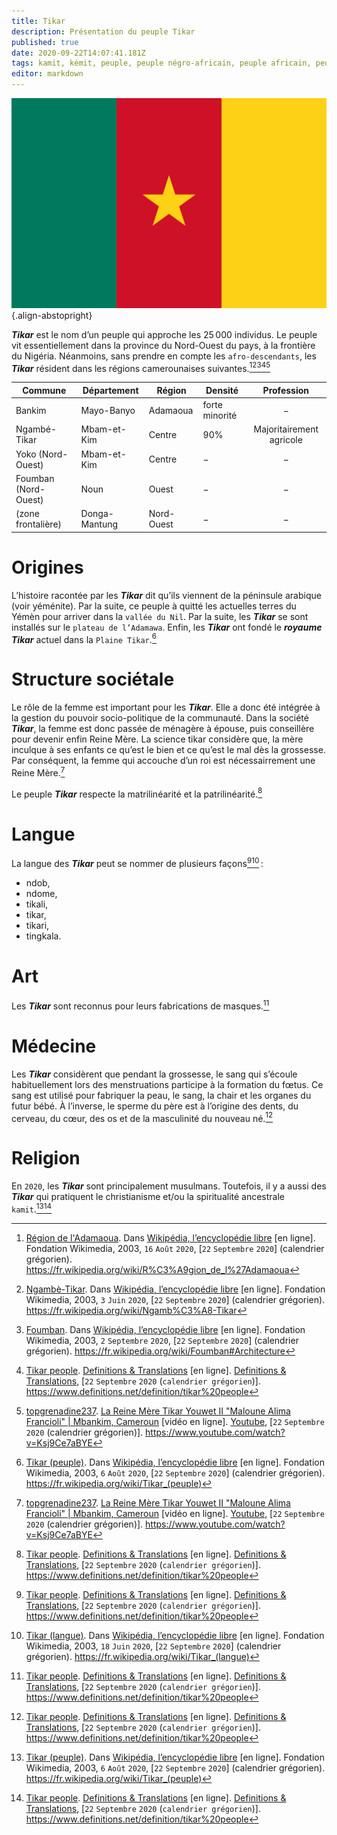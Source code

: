 ```yaml
---
title: Tikar
description: Présentation du peuple Tikar
published: true
date: 2020-09-22T14:07:41.181Z
tags: kamit, kémit, peuple, peuple négro-africain, peuple africain, peuple noir, peuple kamit, peuple kémit, tikar, peuple tikar
editor: markdown
---
```


![flag-of-cameroon_public-domain.svg](/images/flag/cameroon/flag-of-cameroon_public-domain.svg){.align-abstopright}

***Tikar*** est le nom d’un peuple qui approche les 25 000 individus.
Le peuple vit essentiellement dans la province du Nord-Ouest du pays, à la frontière du Nigéria. Néanmoins, sans prendre en compte les `afro-descendants`, les ***Tikar*** résident dans les régions camerounaises suivantes.[^4][^5][^6][^1][^2]

| Commune              | Département   | Région     | Densité                | Profession               |
|----------------------|---------------|------------|------------------------|:------------------------:|
| Bankim               | Mayo-Banyo    | Adamaoua   | forte minorité         | −                        |
| Ngambé-Tikar         | Mbam-et-Kim   | Centre     | 90%                    | Majoritairement agricole |
| Yoko (Nord-Ouest)    | Mbam-et-Kim   | Centre     | −                      | −                        |
| Foumban (Nord-Ouest) | Noun          | Ouest      | −                      | −                        |
| (zone frontalière)   | Donga-Mantung | Nord-Ouest | −                      | −                        |

# Origines

L’histoire racontée par les ***Tikar*** dit qu’ils viennent de la péninsule arabique (voir yéménite). Par la suite, ce peuple à quitté les actuelles terres du Yémèn pour arriver dans la `vallée du Nil`. Par la suite, les ***Tikar*** se sont installés sur le `plateau de l’Adamawa`. Enfin, les ***Tikar*** ont fondé le ***royaume Tikar*** actuel dans la `Plaine Tikar`.[^7]

# Structure sociétale

Le rôle de la femme est important pour les ***Tikar***. Elle a donc été intégrée à la gestion du pouvoir socio-politique de la communauté. Dans la société ***Tikar***, la femme est donc passée de ménagère à épouse, puis conseillère pour devenir enfin Reine Mère.
La science tikar considère que, la mère inculque à ses enfants ce qu’est le bien et ce qu’est le mal dès la grossesse. Par conséquent, la femme qui accouche d’un roi est nécessairrement une Reine Mère.[^2]

Le peuple ***Tikar*** respecte la matrilinéarité et la patrilinéarité.[^1]

# Langue

La langue des ***Tikar*** peut se nommer de plusieurs façons[^1][^3] :

- ndob,
- ndome,
- tikali,
- tikar,
- tikari,
- tingkala.

# Art

Les ***Tikar*** sont reconnus pour leurs fabrications de masques.[^1]

# Médecine

Les ***Tikar*** considèrent que pendant la grossesse, le sang qui s’écoule habituellement lors des menstruations participe à la formation du fœtus. Ce sang est utilisé pour fabriquer la peau, le sang, la chair et les organes du futur bébé. À l’inverse, le sperme du père est à l’origine des dents, du cerveau, du cœur, des os et de la masculinité du nouveau né.[^1]

# Religion

En `2020`, les ***Tikar*** sont principalement musulmans. Toutefois, il y a aussi des ***Tikar*** qui pratiquent le christianisme et/ou la spiritualité ancestrale `kamit`.[^7][^1]

[^1]: [Tikar people](https://www.definitions.net/definition/tikar%20people). [Definitions & Translations](https://www.definitions.net) [en ligne]. [Definitions & Translations](https://www.definitions.net), [`22` `Septembre` `2020` (`calendrier grégorien`)]. https://www.definitions.net/definition/tikar%20people

[^2]: [topgrenadine237](https://www.youtube.com/channel/UC5lTM5y-Ed5e30PfbX4seEQ). [La Reine Mère Tikar Youwet II "Maloune Alima Francioli" | Mbankim, Cameroun](https://www.youtube.com/watch?v=Ksj9Ce7aBYE) [vidéo en ligne]. [Youtube](https://www.youtube.com), [`22` `Septembre` `2020` (calendrier grégorien)]. https://www.youtube.com/watch?v=Ksj9Ce7aBYE

[^3]: [Tikar (langue)](https://fr.wikipedia.org/wiki/Tikar_(langue)). Dans [Wikipédia, l’encyclopédie libre](https://fr.wikipedia.org) [en ligne]. Fondation Wikimedia, 2003, `18` `Juin` `2020`, [`22` `Septembre` `2020`]  (calendrier grégorien). https://fr.wikipedia.org/wiki/Tikar_(langue)

[^4]: [Région de l'Adamaoua](https://fr.wikipedia.org/wiki/R%C3%A9gion_de_l%27Adamaoua). Dans [Wikipédia, l’encyclopédie libre](https://fr.wikipedia.org) [en ligne]. Fondation Wikimedia, 2003, `16` `Août` `2020`, [`22` `Septembre` `2020`]  (calendrier grégorien). https://fr.wikipedia.org/wiki/R%C3%A9gion_de_l%27Adamaoua

[^5]: [Ngambè-Tikar](https://fr.wikipedia.org/wiki/Ngamb%C3%A8-Tikar). Dans [Wikipédia, l’encyclopédie libre](https://fr.wikipedia.org) [en ligne]. Fondation Wikimedia, 2003, `3` `Juin` `2020`, [`22` `Septembre` `2020`]  (calendrier grégorien). https://fr.wikipedia.org/wiki/Ngamb%C3%A8-Tikar

[^6]: [Foumban](https://fr.wikipedia.org/wiki/Foumban#Architecture). Dans [Wikipédia, l’encyclopédie libre](https://fr.wikipedia.org) [en ligne]. Fondation Wikimedia, 2003, `2` `Septembre` `2020`, [`22` `Septembre` `2020`]  (calendrier grégorien). https://fr.wikipedia.org/wiki/Foumban#Architecture

[^7]: [Tikar (peuple)](https://fr.wikipedia.org/wiki/Tikar_(peuple)). Dans [Wikipédia, l’encyclopédie libre](https://fr.wikipedia.org) [en ligne]. Fondation Wikimedia, 2003, `6` `Août` `2020`, [`22` `Septembre` `2020`]  (calendrier grégorien). https://fr.wikipedia.org/wiki/Tikar_(peuple)